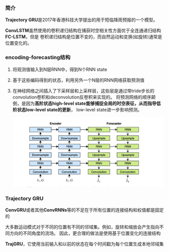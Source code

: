 ### 简介
**Trajectory GRU**是2017年香港科技大学提出的用于短临降雨预报的一个模型。

 **ConvLSTM**虽然使用的卷积递归结构在捕获时空相关性方面优于全连通递归结构**FC-LSTM**，但是
 卷积递归结构是位置不变的，而自然运动和变换(如旋转)通常是位置变化的。

### encoding-forecasting结构
1.  将观测值输入到N层RNN中，得到N个RNN state
2. 基于这些编码得到的状态，利用另外一个N层的RNN网络获取预测值
3. 在神经网络之间插入了下采样层和上采样层，这些层是通过带tride步长的convolution卷积和deconvolution反卷积来实现的。
将预测网络的顺序颠倒，是因为**高阶状态high-level state能够捕捉全局的时空表征，从而指导低阶状态low-level state的更新**，
low-level state进一步影响预测。

    ![structure](test_resources/pics/encoding-forecasting.png)

### Trajectory GRU
   **ConvGRU**或者其他**ConvRNNs**等的不足在于所有位置的连接结构和权值都是固定的
   
   大多数运动模式对于不同的位置有不同的邻域集。例如，旋转和缩放会产生指向不同方向的不同角度的流场。
因此，更合理的做法是使用基于位置变化的连接结构
    
   **TrajGRU**，它使用当前输入和以前的状态在每个时间戳为每个位置生成本地邻域集
